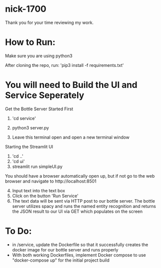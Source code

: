 # nick-1700

Thank you for your time reviewing my work. 

# How to Run: 

Make sure you are using python3 

After cloning the repo, run: 'pip3 install -f requirements.txt'

# You will need to Build the UI and Service Seperately 

Get the Bottle Server Started First
1) 'cd service' 
2) python3 server.py

3) Leave this terminal open and open a new terminal window

Starting the Streamlit UI
1) 'cd ..'
2) 'cd ui' 
3) streamlit run simpleUI.py

You should have a browser automatically open up, but if not go to the web browser and navigate to http://localhost:8501

4) Input text into the text box 
5) Click on the button 'Run Service' 
6) The text data will be sent via HTTP post to our bottle server. The bottle server utilizes spacy and runs the named entity recognition and returns the JSON result to our UI via GET which populates on the screen

# To Do:

- in /service, update the Dockerfile so that it successfully creates the docker image for our bottle server and runs properly
- With both working Dockerfiles, implement Docker compose to use "docker-compose up" for the initial project build
